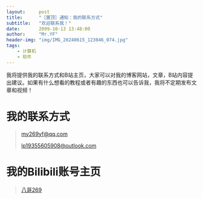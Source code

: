 ```yaml
---
layout:     post
title:      "［置顶］通知：我的联系方式"
subtitle:   "欢迎联系我！"
date:       2099-10-13 13:48:00
author:     "Mr.YF"
header-img: "img/IMG_20240615_123046_074.jpg"
tags:
    - 计算机
    - 软件
---
```


我将提供我的联系方式和B站主页，大家可以对我的博客网站，文章，B站内容提出建议。如果有什么想看的教程或者有趣的东西也可以告诉我，我将不定期发布文章和视频！

# 我的联系方式

> my269yf@qq.com
>
> lp19355605908@outlook.com

# 我的Bilibili账号主页

> [八哥269](https://space.bilibili.com/620822520?spm_id_from=333.1007.0.0)
